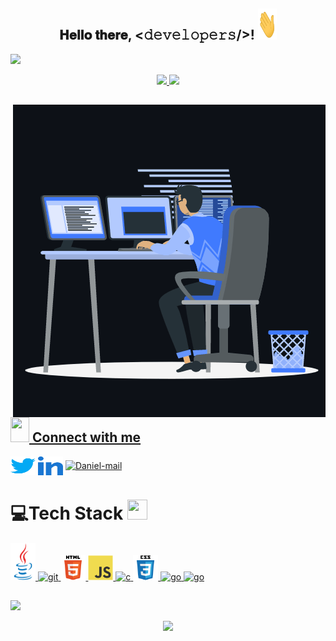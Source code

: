 <div align="center" style type ="text/css">

   ## 𝐇𝐞𝐥𝐥𝐨 𝐭𝐡𝐞𝐫𝐞, <𝚍𝚎𝚟𝚎𝚕𝚘𝚙𝚎𝚛𝚜/>! <img src="https://github.com/ABSphreak/ABSphreak/blob/master/gifs/Hi.gif" width="30px" height="50px">

</div>

<!--<div align="center">      <img src="https://lh3.googleusercontent.com/daPasD4cyvyH1ferSJa3Uhsq5xlSBSwdRK40HdOJoEcViDwAj7f_x0Ipzu6W2AIZy0c3E4aoUW4f_Pk11-GqVrrdE6cuAwl9qWcFs5S8jSLRbtiiGeJN6pv6rFkrzNPyy6kZuOkkZNDsRYbH61Pl0fXkzKrTgG3gY7Ed7pl35eSwwSMHeM9sXE56LG5k-ZMODQpbZZI0Lv81hlycyeT8NMn5xtgmxd54dfdo5UKtI8jiAlsa2EIvhQhwrobJBWtjG6Y-pp6iv3SxIymse3KgZ02JGYox5ZCTY8AeXSgwKk8Bs7vc3O0bOVEgmYFRFtVK2sLnU-pSVHA8166bL3SFFjfJfMW9J1wKyzIg9fjqQjr6p-euxamnnQg2yRFx-e7ZvyJ7O7JkhUPlvqzjikkSpfh-cmZyWmNHHcyBVhTMrWz0VY_rxBtXYm0exDpxlMD-9YdY6jYmodV6zEMoZY9rffM5sJFW44rmT0w8K81QF74b8pTO21FROUR36NNKL40oqyx8bVVliEUjr35C-XLCML3fgFjhNu-xN6UFyjxqhmBeoPytXf2cthO5w5tgGn4mXsyW3MNHfUWHRSKfinGrkUxUp24CWyPz1P2HpggK2H8geHDdpisqwQW6XBQnHgb_yI3qbkqNgtTtuHLOK6fH2pkvtJgG8lWFdWzQyLa1CMZZ2hK5iisN6D2Zw8UZgTzn3IrmiK13k0oWX76xK00u4PgZ7bpX75EIf8eUq9NXPD_9pXNEAIk=s800-no?authuser=0"  width="200em" ></div> -->

<img src="https://user-images.githubusercontent.com/73097560/115834477-dbab4500-a447-11eb-908a-139a6edaec5c.gif"></a>

<div align="center">
  <a href="https://github.com/bastosydaniel">
  <img height="140em" src="https://github-readme-stats.vercel.app/api?username=bastosydaniel&show_icons=true&theme=dark&include_all_commits=true&count_private=true"/>
  <img height="140em" src="https://github-readme-stats.vercel.app/api/top-langs/?username=bastosydaniel&layout=compact&langs_count=7&theme=dark"/>
</div>


 
  
<p><img align="right" src="https://raw.githubusercontent.com/SubhadeepZilong/SubhadeepZilong/main/icons/animation_500_kxa883sd.gif" alt="Bastosydaniel" /></p>
  
## <img src="https://media.giphy.com/media/iY8CRBdQXODJSCERIr/giphy.gif" width="30px"  height="40px"> Connect with me
<p align="left">
<a href="" target="blank"><img align="center" src="https://raw.githubusercontent.com/SubhadeepZilong/SubhadeepZilong/main/icons/Social/twitter.svg" alt="Daniel-twitter" height="30" width="40" /></a>
<a href="https://www.linkedin.com/in/daniel-bastos-62806320a/" target="blank"><img align="center" src="https://raw.githubusercontent.com/SubhadeepZilong/SubhadeepZilong/main/icons/Social/linked-in-alt.svg" alt="Daniel-linkedin" height="30" width="40" /></a>
<a href="mailto:bastosydaniel@gmail.com" target="blank"><img align="center" src="https://img.icons8.com/color/48/000000/gmail-new.png" alt="Daniel-mail" height="40" width="40" /></a>
</p>



# 💻Tech Stack <img src = "https://media2.giphy.com/media/QssGEmpkyEOhBCb7e1/giphy.gif?cid=ecf05e47a0n3gi1bfqntqmob8g9aid1oyj2wr3ds3mg700bl&rid=giphy.gif" width = 32px  height="32px">

<p align="left"> <a href="https://www.java.com" target="_blank" rel="noreferrer"> <img src="https://raw.githubusercontent.com/devicons/devicon/master/icons/java/java-original.svg" alt="java" width="40" height="60"/> </a></a> <a href="https://git-scm.com/" target="_blank" rel="noreferrer"> <img src="https://www.vectorlogo.zone/logos/git-scm/git-scm-icon.svg" alt="git" width="40" height="40"/> </a> <a href="https://www.w3.org/html/" target="_blank" rel="noreferrer"> <img src="https://raw.githubusercontent.com/devicons/devicon/master/icons/html5/html5-original-wordmark.svg" alt="html5" width="40" height="40"/> </a> <a href="https://developer.mozilla.org/en-US/docs/Web/JavaScript" target="_blank" rel="noreferrer"> <img src="https://raw.githubusercontent.com/devicons/devicon/master/icons/javascript/javascript-original.svg" alt="javascript" width="40" height="40"/> </a> <a href="" target="_blank" rel="noreferrer"> <img src="https://cdn.jsdelivr.net/gh/devicons/devicon/icons/c/c-original.svg" alt="c" width="40" height="40"/> </a> 
<a href="https://www.w3schools.com/css/" target="_blank" rel="noreferrer"> <img src="https://raw.githubusercontent.com/devicons/devicon/master/icons/css3/css3-original-wordmark.svg" alt="css3" width="40" height="40"/> </a> 
<a href="https://go.dev/" target="_blank" rel="noreferrer"> <img src="https://cdn.jsdelivr.net/gh/devicons/devicon/icons/go/go-original-wordmark.svg" alt="go" width="40" height="50"/> </a>
<a href="https://go.dev/" target="_blank" rel="noreferrer"> <img src="https://cdn.jsdelivr.net/gh/devicons/devicon/icons/docker/docker-original-wordmark.svg" alt="go" width="40" height="50"/> </a>
</p>


##


<img src="https://user-images.githubusercontent.com/73097560/115834477-dbab4500-a447-11eb-908a-139a6edaec5c.gif"></a>

<div align="center">

<a href="https://bastosydaniel.github.io/My-devfolio/"><img src="https://img.shields.io/badge/-bastosydaniel.me-3423A6?style=for-the-badge&logo=Google-Chrome&logoColor=white"/></a>
</div>
